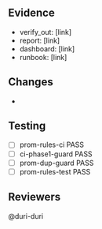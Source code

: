 ## Evidence
- verify_out: [link]
- report: [link]
- dashboard: [link]
- runbook: [link]

## Changes
-

## Testing
- [ ] prom-rules-ci PASS
- [ ] ci-phase1-guard PASS
- [ ] prom-dup-guard PASS
- [ ] prom-rules-test PASS

## Reviewers
@duri-duri
